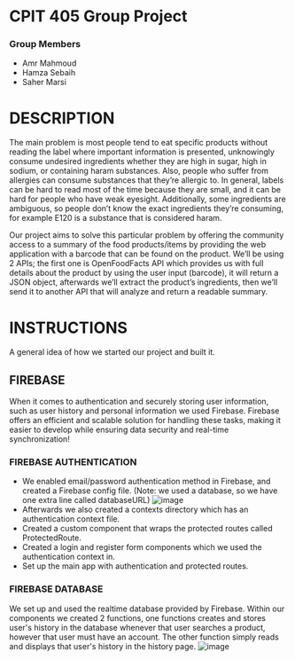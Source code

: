 # CPIT 405 Group Project 
### Group Members 
- Amr Mahmoud
- Hamza Sebaih
- Saher Marsi
# DESCRIPTION
The main problem is most people tend to eat specific products without reading the
label where important information is presented, unknowingly consume undesired
ingredients whether they are high in sugar, high in sodium, or containing haram
substances. Also, people who suffer from allergies can consume substances that they’re
allergic to. In general, labels can be hard to read most of the time because they are small,
and it can be hard for people who have weak eyesight. Additionally, some ingredients are
ambiguous, so people don’t know the exact ingredients they’re consuming, for example
E120 is a substance that is considered haram.

Our project aims to solve this particular problem by offering the community access
to a summary of the food products/items by providing the web application with a barcode
that can be found on the product. We’ll be using 2 APIs; the first one is OpenFoodFacts API
which provides us with full details about the product by using the user input (barcode), it
will return a JSON object, afterwards we’ll extract the product’s ingredients, then we’ll send
it to another API that will analyze and return a readable summary.

# INSTRUCTIONS
A general idea of how we started our project and built it.
## FIREBASE
When it comes to authentication and securely storing user information, such as user history and personal information we used Firebase.
Firebase offers an efficient and scalable solution for handling these tasks, making it easier to develop while ensuring data security and real-time synchronization!
### FIREBASE AUTHENTICATION
- We enabled email/password authentication method in Firebase, and created a Firebase config file.
(Note: we used a database, so we have one extra line called databaseURL)
![image](https://github.com/user-attachments/assets/33a89bcf-177f-4b3a-aa56-29f22cec1b9c)
- Afterwards we also created a contexts directory which has an authentication context file.
- Created a custom component that wraps the protected routes called ProtectedRoute.
- Created a login and register form components which we used the authentication context in.
- Set up the main app with authentication and protected routes.
### FIREBASE DATABASE
We set up and used the realtime database provided by Firebase. Within our components we created 2 functions, one functions creates and stores user's history in the database whenever that user searches a product, however that user must have an account. The other function simply reads and displays that user's history in the history page.
![image](https://github.com/user-attachments/assets/cc65c68f-9c73-46e5-8818-a1d33ca9c9a5)


